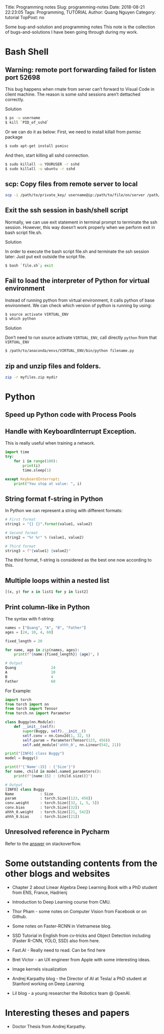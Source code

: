 Title: Programming notes
Slug: programming-notes
Date: 2018-08-21 22:23:05
Tags: Programming, TUTORIAL
Author: Quang Nguyen
Category: tutorial
TopPost: no


Some bug-and-solution and programming notes
This note is the collection of bugs-and-solutions I have been going through during my work.

# Bash Shell
##  Warning: remote port forwarding failed for listen port 52698
This bug happens when rmate from server can’t forward to Visual Code in client machine. The reason is some sshd sessions aren’t dettached correctly.

Solution
```bash
$ ps -u username
$ kill `PID_of_sshd`
```
Or we can do it as below: First, we need to install killall from psmisc package
```bash
$ sudo apt-get install psmisc
```
And then, start killing all sshd connection.
```bash
$ sudo killall -u YOURUSER -r sshd
$ sudo killall -u ubuntu -r sshd
```

## scp: Copy files from remote server to local
```bash
scp -i /path/to/private_key/ username@ip:/path/to/file/on/server /path/to/location/on/local
```


##  Exit the ssh session in bash/shell script
Normally, we can use exit statement in terminal prompt to terminate the ssh session. However, this way doesn’t work properly when we perform exit in bash script file.sh.

Solution

In order to execute the bash script file.sh and terminate the ssh session later: Just put exit outside the script file.
```bash
$ bash `file.sh`; exit
```

##  Fail to load the interpreter of Python for virtual environment
Instead of running python from virtual environment, it calls python of base environment. We can check which version of python is running by using:
```bash
$ source activate VIRTUAL_ENV
$ which python
```
Solution

Don’t need to run source activate `VIRTUAL_ENV`, call directly `python` from that `VIRTUAL_ENV`
```bash
$ /path/to/anaconda/envs/VIRTUAL_ENV/bin/python filename.py
```

## zip and unzip files and folders.
```bash
zip -r myfiles.zip mydir
```

# Python
## Speed up Python code with Process Pools

## Handle with KeyboardInterrupt Exception.

This is really useful when training a network.
```python
import time
try:
    for i in range(100):
        print(i)
        time.sleep(1)

except KeyboardInterrupt:
    print("You stop at value: ", i)
```

## String format f-string in Python
In Python we can represent a string with different formats:
```python
# First format
string1 = "{} {}".format(value1, value2)

# Second format
string2 = "%r %r" % (value1, value2)

# Third format 
string3 = f"{value1} {value2}"
```

The third format, f-string is considered as the best one now according to this.

## Multiple loops within a nested list
```python
[(x, y) for x in list1 for y in list2]
```

## Print column-like in Python
The syntax with f-string:
```python
names = ["Quang", "A", "B", "Father"]
ages = [24, 10, 4, 60]

fixed_length = 20

for name, age in zip(names, ages):
    print(f"{name:{fixed_length}} {age}", )

# Output
Quang                24
A                    10
B                    4
Father               60
```

For Example:
```python
import torch
from torch import nn
from torch import Tensor
from torch.nn import Parameter

class Buggy(nn.Module):
    def __init__(self):
        super(Buggy, self).__init__()
        self.conv = nn.Conv2d(1, 32, 5)
        self.param = Parameter(Tensor(123, 456))
        self.add_module('ahhh_0', nn.Linear(542, 21))

print("[INFO] class Buggy")
model = Buggy()

print(f"{'Name':15} : {'Size'}")
for name, child in model.named_parameters():
    print(f"{name:15} : {child.size()}")

# Output
[INFO] class Buggy
Name            : Size
param           : torch.Size([123, 456])
conv.weight     : torch.Size([32, 1, 5, 5])
conv.bias       : torch.Size([32])
ahhh_0.weight   : torch.Size([21, 542])
ahhh_0.bias     : torch.Size([21])
```

##  Unresolved reference in Pycharm
Refer to the [answer](https://stackoverflow.com/questions/21236824/unresolved-reference-issue-in-pycharm) on stackoverflow.

# Some outstanding contents from the other blogs and websites

* Chapter 2 about Linear Algebra Deep Learning Book with a PhD student from ENS, France, Hadrienj

* Introduction to Deep Learning course from CMU.

* Thor Pham - some notes on Computer Vision from Facebook or on Github.

* Some notes on Faster-RCNN in Vietnamese blog.

* SSD Tutorial in English from cv-tricks and Object Detection including (Faster R-CNN, YOLO, SSD) also from here.

* Fast.AI - Really need to read. Can be find here

* Bret Victor - an UX engineer from Apple with some interesting ideas.

* Image kernels visualization

* Andrej Karpathy blog - the Director of AI at Tesla/ a PhD student at Stanford working on Deep Learning

* Lil blog -  a young researcher the Robotics team @ OpenAI.

# Interesting theses and papers
* Doctor Thesis from Andrej Karpathy.